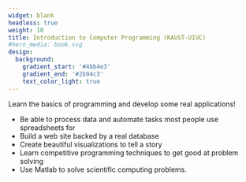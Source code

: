 ```yaml
---
widget: blank
headless: true
weight: 10
title: Introduction to Computer Programming (KAUST-UIUC)
#hero_media: book.svg
design:
  background:
    gradient_start: '#4bb4e3'
    gradient_end: '#2b94c3'
    text_color_light: true
---
```


Learn the basics of programming and develop some real applications!

 - Be able to process data and automate tasks most people use spreadsheets for
 - Build a web site backed by a real database
 - Create beautiful visualizations to tell a story
 - Learn competitive programming techniques to get good at problem solving
 - Use Matlab to solve scientific computing problems.


